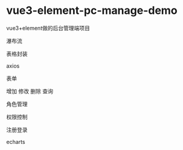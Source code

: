# vue3-element-pc-manage-demo
vue3+element做的后台管理端项目

瀑布流

表格封装

axios

表单

增加 修改 删除 查询

角色管理

权限控制

注册登录

echarts



